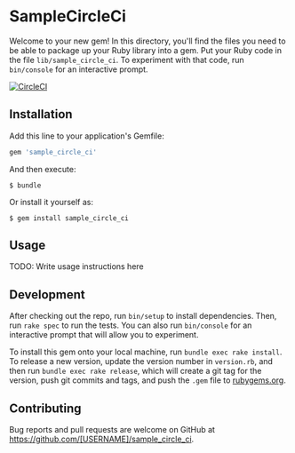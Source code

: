 # SampleCircleCi

Welcome to your new gem! In this directory, you'll find the files you need to be able to package up your Ruby library into a gem. Put your Ruby code in the file `lib/sample_circle_ci`. To experiment with that code, run `bin/console` for an interactive prompt.

[![CircleCI](https://circleci.com/gh/tabei/circle_ci_test.svg?style=svg)](https://circleci.com/gh/tabei/circle_ci_test)

## Installation

Add this line to your application's Gemfile:

```ruby
gem 'sample_circle_ci'
```

And then execute:

    $ bundle

Or install it yourself as:

    $ gem install sample_circle_ci

## Usage

TODO: Write usage instructions here

## Development

After checking out the repo, run `bin/setup` to install dependencies. Then, run `rake spec` to run the tests. You can also run `bin/console` for an interactive prompt that will allow you to experiment.

To install this gem onto your local machine, run `bundle exec rake install`. To release a new version, update the version number in `version.rb`, and then run `bundle exec rake release`, which will create a git tag for the version, push git commits and tags, and push the `.gem` file to [rubygems.org](https://rubygems.org).

## Contributing

Bug reports and pull requests are welcome on GitHub at https://github.com/[USERNAME]/sample_circle_ci.

